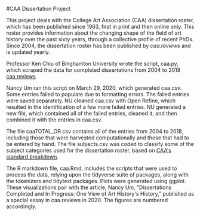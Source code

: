#CAA Dissertation Project

This project deals with the College Art Association (CAA) dissertation roster, which has been published since 1963, first in print and then online only. This roster provides information about the changing shape of the field of art history over the past sixty years, through a collective profile of recent PhDs. Since 2004, the dissertation roster has been published by *caa.reviews* and is updated yearly. 

Professor Ken Chiu of Binghamton University wrote the script, caa.py, which scraped the data for completed dissertations from 2004 to 2018 [caa.reviews](http://www.caareviews.org/dissertations)

Nancy Um ran this script on March 29, 2020, which generated caa.csv. Some entries failed to populate due to formatting errors. The failed entries were saved separately. NU cleaned caa.csv with Open Refine, which resulted in the identification of a few more failed entries. NU generated a new file, which contained all of the failed entries, cleaned it, and then combined it with the entries in caa.csv.

The file caaTOTAL_OR.csv contains all of the entries from 2004 to 2018, including those that were harvested computationally and those that had to be entered by hand. The file subjects.csv was coded to classify some of the subject categories used for the dissertation roster, based on [CAA's standard breakdown](http://www.caareviews.org/about/dissertations).

The R markdown file, caa.Rmd, includes the scripts that were used to process the data, relying upon the tidyverse suite of packages, along with the tokenizers and tidytext packages. Plots were generated using ggplot. These visualizations pair with the article, Nancy Um, "Dissertations Completed and In Progress: One View of Art History's History," published as a special essay in caa.reviews in 2020. The figures are numbered accordingly.